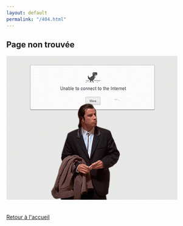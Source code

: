 ```yaml
---
layout: default
permalink: "/404.html"
---
```


<section class="lost-container">
  <h1>Page non trouvée</h1>
  <div class="link">
    <img class="selfie" alt="{{ site.name }}" src="/assets/images/error.gif" />
  </div>
  <br />
  <br />
  <a href="/">Retour à l'accueil</a>
</section>